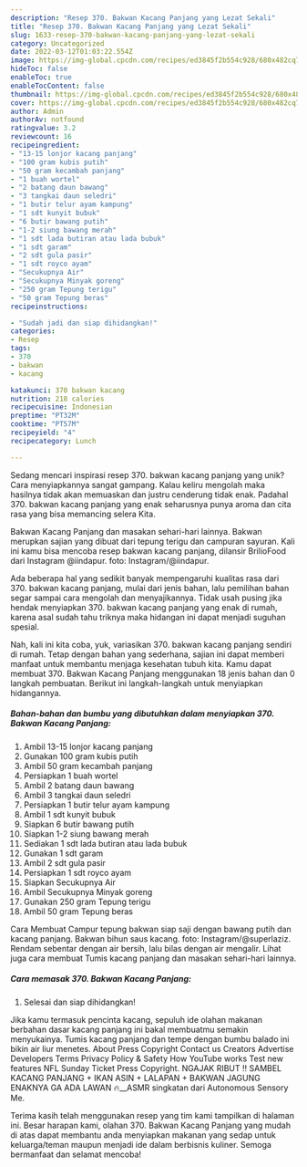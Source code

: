 ```yaml
---
description: "Resep 370. Bakwan Kacang Panjang yang Lezat Sekali"
title: "Resep 370. Bakwan Kacang Panjang yang Lezat Sekali"
slug: 1633-resep-370-bakwan-kacang-panjang-yang-lezat-sekali
category: Uncategorized
date: 2022-03-12T01:03:22.554Z
image: https://img-global.cpcdn.com/recipes/ed3845f2b554c928/680x482cq70/370-bakwan-kacang-panjang-foto-resep-utama.jpg
hideToc: false
enableToc: true
enableTocContent: false
thumbnail: https://img-global.cpcdn.com/recipes/ed3845f2b554c928/680x482cq70/370-bakwan-kacang-panjang-foto-resep-utama.jpg
cover: https://img-global.cpcdn.com/recipes/ed3845f2b554c928/680x482cq70/370-bakwan-kacang-panjang-foto-resep-utama.jpg
author: Admin
authorAv: notfound
ratingvalue: 3.2
reviewcount: 16
recipeingredient:
- "13-15 lonjor kacang panjang"
- "100 gram kubis putih"
- "50 gram kecambah panjang"
- "1 buah wortel"
- "2 batang daun bawang"
- "3 tangkai daun seledri"
- "1 butir telur ayam kampung"
- "1 sdt kunyit bubuk"
- "6 butir bawang putih"
- "1-2 siung bawang merah"
- "1 sdt lada butiran atau lada bubuk"
- "1 sdt garam"
- "2 sdt gula pasir"
- "1 sdt royco ayam"
- "Secukupnya Air"
- "Secukupnya Minyak goreng"
- "250 gram Tepung terigu"
- "50 gram Tepung beras"
recipeinstructions:

- "Sudah jadi dan siap dihidangkan!"
categories:
- Resep
tags:
- 370
- bakwan
- kacang

katakunci: 370 bakwan kacang 
nutrition: 218 calories
recipecuisine: Indonesian
preptime: "PT32M"
cooktime: "PT57M"
recipeyield: "4"
recipecategory: Lunch

---
```





Sedang mencari inspirasi resep 370. bakwan kacang panjang yang unik? Cara menyiapkannya sangat gampang. Kalau keliru mengolah maka hasilnya tidak akan memuaskan dan justru cenderung tidak enak. Padahal 370. bakwan kacang panjang yang enak seharusnya punya aroma dan cita rasa yang bisa memancing selera Kita.





Bakwan Kacang Panjang dan masakan sehari-hari lainnya. Bakwan merupkan sajian yang dibuat dari tepung terigu dan campuran sayuran. Kali ini kamu bisa mencoba resep bakwan kacang panjang, dilansir BrilioFood dari Instagram @iindapur. foto: Instagram/@iindapur.

Ada beberapa hal yang sedikit banyak mempengaruhi kualitas rasa dari 370. bakwan kacang panjang, mulai dari jenis bahan, lalu pemilihan bahan segar sampai cara mengolah dan menyajikannya. Tidak usah pusing jika hendak menyiapkan 370. bakwan kacang panjang yang enak di rumah, karena asal sudah tahu triknya maka hidangan ini dapat menjadi suguhan spesial.






Nah, kali ini kita coba, yuk, variasikan 370. bakwan kacang panjang sendiri di rumah. Tetap dengan bahan yang sederhana, sajian ini dapat memberi manfaat untuk membantu menjaga kesehatan tubuh kita. Kamu dapat membuat 370. Bakwan Kacang Panjang menggunakan 18 jenis bahan dan 0 langkah pembuatan. Berikut ini langkah-langkah untuk menyiapkan hidangannya.

<!--inarticleads1-->

##### Bahan-bahan dan bumbu yang dibutuhkan dalam menyiapkan 370. Bakwan Kacang Panjang:

1. Ambil 13-15 lonjor kacang panjang
1. Gunakan 100 gram kubis putih
1. Ambil 50 gram kecambah panjang
1. Persiapkan 1 buah wortel
1. Ambil 2 batang daun bawang
1. Ambil 3 tangkai daun seledri
1. Persiapkan 1 butir telur ayam kampung
1. Ambil 1 sdt kunyit bubuk
1. Siapkan 6 butir bawang putih
1. Siapkan 1-2 siung bawang merah
1. Sediakan 1 sdt lada butiran atau lada bubuk
1. Gunakan 1 sdt garam
1. Ambil 2 sdt gula pasir
1. Persiapkan 1 sdt royco ayam
1. Siapkan Secukupnya Air
1. Ambil Secukupnya Minyak goreng
1. Gunakan 250 gram Tepung terigu
1. Ambil 50 gram Tepung beras


Cara Membuat Campur tepung bakwan siap saji dengan bawang putih dan kacang panjang. Bakwan bihun saus kacang. foto: Instagram/@superlaziz. Rendam sebentar dengan air bersih, lalu bilas dengan air mengalir. Lihat juga cara membuat Tumis kacang panjang dan masakan sehari-hari lainnya. 

<!--inarticleads2-->

##### Cara memasak 370. Bakwan Kacang Panjang:


1. Selesai dan siap dihidangkan!

Jika kamu termasuk pencinta kacang, sepuluh ide olahan makanan berbahan dasar kacang panjang ini bakal membuatmu semakin menyukainya. Tumis kacang panjang dan tempe dengan bumbu balado ini bikin air liur menetes. About Press Copyright Contact us Creators Advertise Developers Terms Privacy Policy &amp; Safety How YouTube works Test new features NFL Sunday Ticket Press Copyright. NGAJAK RIBUT ‼️ SAMBEL KACANG PANJANG + IKAN ASIN + LALAPAN + BAKWAN JAGUNG ENAKNYA GA ADA LAWAN 🔥__ASMR singkatan dari Autonomous Sensory Me. 

Terima kasih telah menggunakan resep yang tim kami tampilkan di halaman ini. Besar harapan kami, olahan 370. Bakwan Kacang Panjang yang mudah di atas dapat membantu anda menyiapkan makanan yang sedap untuk keluarga/teman maupun menjadi ide dalam berbisnis kuliner. Semoga bermanfaat dan selamat mencoba!
